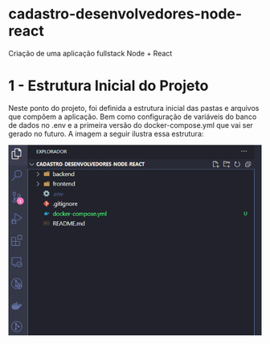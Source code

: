 # cadastro-desenvolvedores-node-react
Criação de uma aplicação fullstack Node + React

# 1 - Estrutura Inicial do Projeto

Neste ponto do projeto, foi definida a estrutura inicial das pastas e arquivos que compõem a aplicação. Bem como configuração de variáveis do banco de dados no .env e a primeira versão do docker-compose.yml que vai ser gerado no futuro. A imagem a seguir ilustra essa estrutura:

![Estrutura Inicial](passos/estrutura-inicial.png)
